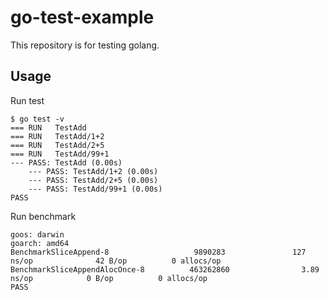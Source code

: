 # go-test-example
This repository is for testing golang.

## Usage
Run test
```
$ go test -v
=== RUN   TestAdd
=== RUN   TestAdd/1+2
=== RUN   TestAdd/2+5
=== RUN   TestAdd/99+1
--- PASS: TestAdd (0.00s)
    --- PASS: TestAdd/1+2 (0.00s)
    --- PASS: TestAdd/2+5 (0.00s)
    --- PASS: TestAdd/99+1 (0.00s)
PASS
```

Run benchmark
```
goos: darwin
goarch: amd64
BenchmarkSliceAppend-8                   9890283               127 ns/op              42 B/op          0 allocs/op
BenchmarkSliceAppendAlocOnce-8          463262860                3.89 ns/op            0 B/op          0 allocs/op
PASS
```
